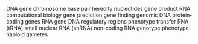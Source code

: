 
DNA
gene
chromosome
base pair
heredity
nucleotides
gene product
RNA
computational biology
gene prediction
gene finding
genomic DNA
protein-coding genes
RNA gene
DNA regulatory regions
phenotype
transfer RNA (tRNA)
small nuclear RNA (snRNA)
non-coding RNA
genotype
phenotype
haploid
gametes
